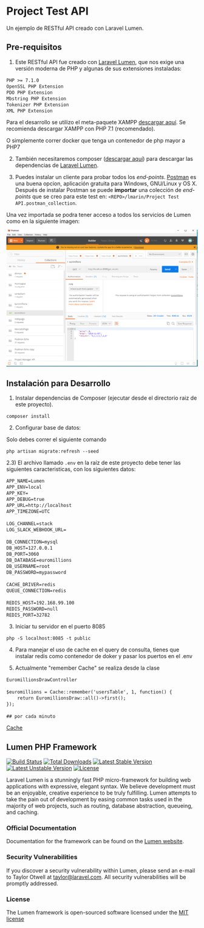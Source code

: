 # Project Test API

Un ejemplo de RESTful API creado con Laravel Lumen.

## Pre-requisitos

1) Este RESTful API fue creado con [Laravel Lumen](https://lumen.laravel.com/), que nos exige una versión moderna de PHP y algunas de sus extensiones instaladas:

```
PHP >= 7.1.0
OpenSSL PHP Extension
PDO PHP Extension
Mbstring PHP Extension
Tokenizer PHP Extension
XML PHP Extension
```

Para el desarrollo se utilizo el meta-paquete XAMPP 
[descargar aquí](https://www.apachefriends.org/download.html). Se recomienda descargar 
XAMPP con PHP 7.1 (recomendado).

O simplemente correr docker que tenga un contenedor de php mayor a PHP7

2) También necesitaremos composer ([descargar aquí](https://getcomposer.org/)) para descargar las dependencias de [Laravel Lumen](https://lumen.laravel.com/).

3) Puedes instalar un cliente para probar todos los *end-points*. 
[Postman](https://www.getpostman.com/) es una buena opcion, 
aplicación gratuita para Windows, GNU/Linux y OS X. Después de instalar Postman se puede **importar** una colección
de *end-points* que se creo para este test en: `<REPO>/lmarin/Project Test API.postman_collection`.

Una vez importada se podra tener acceso a todos los servicios de Lumen como en la siguiente imagen:

![Postman](/images/postman.png)


## Instalación para Desarrollo

1) Instalar dependencias de Composer (ejecutar desde el directorio raiz de este proyecto).
```
composer install
```
2) Configurar base de datos:

Solo debes correr el siguiente comando
```
php artisan migrate:refresh --seed
```
2.3) El archivo llamado `.env` en la raíz de este proyecto debe tener las siguientes caracteristicas, con los siguientes datos:
```
APP_NAME=Lumen
APP_ENV=local
APP_KEY=
APP_DEBUG=true
APP_URL=http://localhost
APP_TIMEZONE=UTC

LOG_CHANNEL=stack
LOG_SLACK_WEBHOOK_URL=

DB_CONNECTION=mysql
DB_HOST=127.0.0.1
DB_PORT=3060
DB_DATABASE=euromillions
DB_USERNAME=root
DB_PASSWORD=mypassword

CACHE_DRIVER=redis
QUEUE_CONNECTION=redis

REDIS_HOST=192.168.99.100
REDIS_PASSWORD=null
REDIS_PORT=32782
```

3) Iniciar tu servidor en el puerto 8085
```
php -S localhost:8085 -t public
```

4) Para manejar el uso de cache en el query de consulta, tienes que instalar redis como contenedor de doker y pasar los puertos en el .env

5) Actualmente "remember Cache" se realiza desde la clase 
```
EuromillionsDrawController

$euromillions = Cache::remember('usersTable', 1, function() {
    return EuromillionsDraw::all()->first();
});

## por cada minuto
```

[Cache](/images/cache.png)


## Lumen PHP Framework

[![Build Status](https://travis-ci.org/laravel/lumen-framework.svg)](https://travis-ci.org/laravel/lumen-framework)
[![Total Downloads](https://poser.pugx.org/laravel/lumen-framework/d/total.svg)](https://packagist.org/packages/laravel/lumen-framework)
[![Latest Stable Version](https://poser.pugx.org/laravel/lumen-framework/v/stable.svg)](https://packagist.org/packages/laravel/lumen-framework)
[![Latest Unstable Version](https://poser.pugx.org/laravel/lumen-framework/v/unstable.svg)](https://packagist.org/packages/laravel/lumen-framework)
[![License](https://poser.pugx.org/laravel/lumen-framework/license.svg)](https://packagist.org/packages/laravel/lumen-framework)

Laravel Lumen is a stunningly fast PHP micro-framework for building web applications with expressive, elegant syntax. We believe development must be an enjoyable, creative experience to be truly fulfilling. Lumen attempts to take the pain out of development by easing common tasks used in the majority of web projects, such as routing, database abstraction, queueing, and caching.

### Official Documentation

Documentation for the framework can be found on the [Lumen website](http://lumen.laravel.com/docs).

### Security Vulnerabilities

If you discover a security vulnerability within Lumen, please send an e-mail to Taylor Otwell at taylor@laravel.com. All security vulnerabilities will be promptly addressed.

### License

The Lumen framework is open-sourced software licensed under the [MIT license](http://opensource.org/licenses/MIT)

